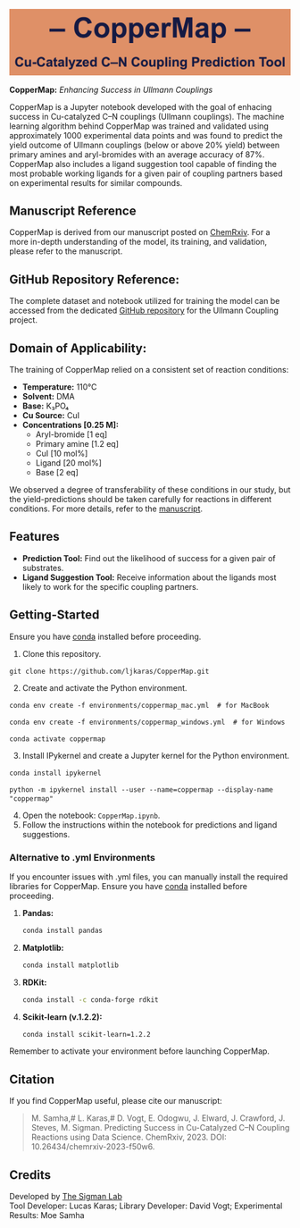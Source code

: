![CopperMap Logo](CopperMap.png)

**CopperMap:** *Enhancing Success in Ullmann Couplings*

CopperMap is a Jupyter notebook developed with the goal of enhacing success in Cu-catalyzed C–N couplings (Ullmann couplings). The machine learning algorithm behind CopperMap was trained and validated using approximately 1000 experimental data points and was found to predict the yield outcome of Ullmann couplings (below or above 20% yield) between primary amines and aryl-bromides with an average accuracy of 87%. CopperMap also includes a ligand suggestion tool capable of finding the most probable working ligands for a given pair of coupling partners based on experimental results for similar compounds. 

## Manuscript Reference

CopperMap is derived from our manuscript posted on [ChemRxiv](https://chemrxiv.org/engage/chemrxiv/article-details/6532eb5cc3693ca993c1ce40). For a more in-depth understanding of the model, its training, and validation, please refer to the manuscript.

## GitHub Repository Reference:

The complete dataset and notebook utilized for training the model can be accessed from the dedicated [GitHub repository](https://github.com/ljkaras/ullmann_project) for the Ullmann Coupling project.

## Domain of Applicability:

The training of CopperMap relied on a consistent set of reaction conditions:

- **Temperature:** 110°C
- **Solvent:** DMA
- **Base:** K₃PO₄
- **Cu Source:** CuI
- **Concentrations [0.25 M]:**
  - Aryl-bromide [1 eq]
  - Primary amine [1.2 eq]
  - CuI [10 mol%]
  - Ligand [20 mol%]
  - Base [2 eq]

We observed a degree of transferability of these conditions in our study, but the yield-predictions should be taken carefully for reactions in different conditions. For more details, refer to the [manuscript](https://chemrxiv.org/engage/chemrxiv/article-details/6532eb5cc3693ca993c1ce40).

## Features

- **Prediction Tool:** Find out the likelihood of success for a given pair of substrates.
- **Ligand Suggestion Tool:** Receive information about the ligands most likely to work for the specific coupling partners.

## Getting-Started

Ensure you have [conda](https://docs.conda.io/en/latest/miniconda.html) installed before proceeding.

1. Clone this repository.
```shell
git clone https://github.com/ljkaras/CopperMap.git
```
2. Create and activate the Python environment.
```shell 
conda env create -f environments/coppermap_mac.yml  # for MacBook
```
```shell 
conda env create -f environments/coppermap_windows.yml  # for Windows
```
```shell 
conda activate coppermap
```
3. Install IPykernel and create a Jupyter kernel for the Python environment.
```shell 
conda install ipykernel
```
```shell 
python -m ipykernel install --user --name=coppermap --display-name "coppermap"
```
4. Open the notebook: `CopperMap.ipynb`.
5. Follow the instructions within the notebook for predictions and ligand suggestions.

### Alternative to .yml Environments

If you encounter issues with .yml files, you can manually install the required libraries for CopperMap. Ensure you have [conda](https://docs.conda.io/en/latest/miniconda.html) installed before proceeding.

1. **Pandas:**
   ```bash
   conda install pandas
   ```
2. **Matplotlib:**
   ```bash
   conda install matplotlib
   ```
3. **RDKit:**
   ```bash
   conda install -c conda-forge rdkit
   ```
4. **Scikit-learn (v.1.2.2):**
   ```bash
   conda install scikit-learn=1.2.2
   ```
Remember to activate your environment before launching CopperMap.

## Citation

If you find CopperMap useful, please cite our manuscript:

> M. Samha,# L. Karas,# D. Vogt, E. Odogwu, J. Elward, J. Crawford, J. Steves, M. Sigman. Predicting Success in Cu-Catalyzed C–N Coupling Reactions using Data Science. ChemRxiv, 2023. DOI: 10.26434/chemrxiv-2023-f50w6.

## Credits

Developed by [The Sigman Lab](https://www.sigmanlab.com)  
Tool Developer: Lucas Karas; Library Developer: David Vogt; Experimental Results: Moe Samha
